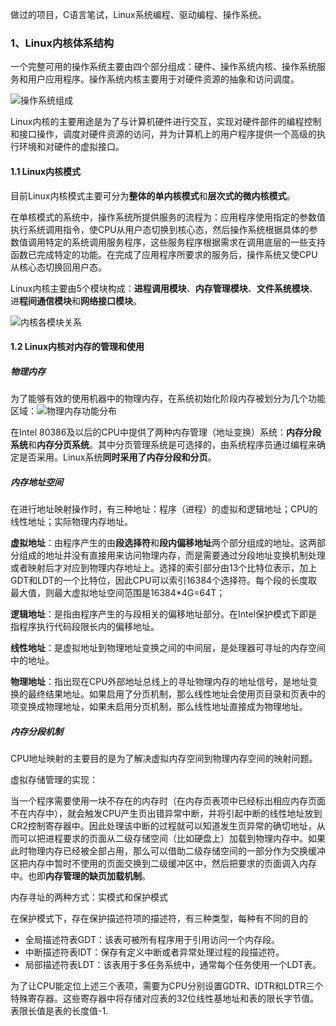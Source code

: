 做过的项目，C语言笔试，Linux系统编程、驱动编程、操作系统。

### 1、Linux内核体系结构

一个完整可用的操作系统主要由四个部分组成：硬件、操作系统内核、操作系统服务和用户应用程序。操作系统内核主要用于对硬件资源的抽象和访问调度。

![操作系统组成](E:\zhf\笔记\Gitee\note\嵌入式\pic\操作系统组成.png)

Linux内核的主要用途是为了与计算机硬件进行交互，实现对硬件部件的编程控制和接口操作，调度对硬件资源的访问，并为计算机上的用户程序提供一个高级的执行环境和对硬件的虚拟接口。

#### 1.1 Linux内核模式

目前Linux内核模式主要可分为**整体的单内核模式**和**层次式的微内核模式**。

在单核模式的系统中，操作系统所提供服务的流程为：应用程序使用指定的参数值执行系统调用指令，使CPU从用户态切换到核心态，然后操作系统根据具体的参数值调用特定的系统调用服务程序，这些服务程序根据需求在调用底层的一些支持函数已完成特定的功能。在完成了应用程序所要求的服务后，操作系统又使CPU从核心态切换回用户态。

Linux内核主要由5个模块构成：**进程调用模块**、**内存管理模块**、**文件系统模块**、进**程间通信模块**和**网络接口模块**。

![内核各模块关系](E:\zhf\笔记\Gitee\note\嵌入式\pic\内核各模块关系.png)

#### 1.2 Linux内核对内存的管理和使用

##### 物理内存

为了能够有效的使用机器中的物理内存，在系统初始化阶段内存被划分为几个功能区域：![物理内存功能分布](E:\zhf\笔记\Gitee\note\嵌入式\pic\物理内存功能分布.png)

在Intel 80386及以后的CPU中提供了两种内存管理（地址变换）系统：**内存分段系统**和**内存分页系统**。其中分页管理系统是可选择的，由系统程序员通过编程来确定是否采用。Linux系统**同时采用了内存分段和分页**。

##### 内存地址空间

在进行地址映射操作时，有三种地址：程序（进程）的虚拟和逻辑地址；CPU的线性地址；实际物理内存地址。

**虚拟地址**：由程序产生的由**段选择符**和**段内偏移地址**两个部分组成的地址。这两部分组成的地址并没有直接用来访问物理内存，而是需要通过分段地址变换机制处理或者映射后才对应到物理内存地址上。选择的索引部分由13个比特位表示，加上GDT和LDT的一个比特位，因此CPU可以索引16384个选择符。每个段的长度取最大值，则最大虚拟地址空间范围是16384*4G=64T；

**逻辑地址**：是指由程序产生的与段相关的偏移地址部分。在Intel保护模式下即是指程序执行代码段限长内的偏移地址。

**线性地址**：是虚拟地址到物理地址变换之间的中间层，是处理器可寻址的内存空间中的地址。

**物理地址**：指出现在CPU外部地址总线上的寻址物理内存的地址信号，是地址变换的最终结果地址。如果启用了分页机制，那么线性地址会使用页目录和页表中的项变换成物理地址，如果未启用分页机制，那么线性地址直接成为物理地址。

##### 内存分段机制

CPU地址映射的主要目的是为了解决虚拟内存空间到物理内存空间的映射问题。

虚拟存储管理的实现：

当一个程序需要使用一块不存在的内存时（在内存页表项中已经标出相应内存页面不在内存中），就会触发CPU产生页出错异常中断，并将引起中断的线性地址放到CR2控制寄存器中。因此处理该中断的过程就可以知道发生页异常的确切地址，从而可以把进程要求的页面从二级存储空间（比如硬盘上）加载到物理内存中。如果此时物理内存已经被全部占用，那么可以借助二级存储空间的一部分作为交换缓冲区把内存中暂时不使用的页面交换到二级缓冲区中，然后把要求的页面调入内存中。也即**内存管理的缺页加载机制**。

内存寻址的两种方式：实模式和保护模式

在保护模式下，存在保护描述符项的描述符，有三种类型，每种有不同的目的

- 全局描述符表GDT：该表可被所有程序用于引用访问一个内存段。
- 中断描述符表IDT：保存有定义中断或者异常处理过程的段描述符。
- 局部描述符表LDT：该表用于多任务系统中，通常每个任务使用一个LDT表。

为了让CPU能定位上述三个表项，需要为CPU分别设置GDTR、IDTR和LDTR三个特殊寄存器。这些寄存器中将存储对应表的32位线性基地址和表的限长字节值。表限长值是表的长度值-1.